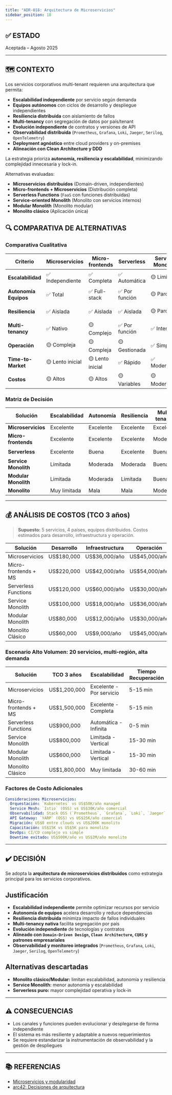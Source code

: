 ```yaml
---
title: "ADR-018: Arquitectura de Microservicios"
sidebar_position: 18
---
```


## ✅ ESTADO

Aceptada – Agosto 2025

---

## 🗺️ CONTEXTO

Los servicios corporativos multi-tenant requieren una arquitectura que permita:

- **Escalabilidad independiente** por servicio según demanda
- **Equipos autónomos** con ciclos de desarrollo y despliegue independientes
- **Resiliencia distribuida** con aislamiento de fallos
- **Multi-tenancy** con segregación de datos por país/tenant
- **Evolución independiente** de contratos y versiones de API
- **Observabilidad distribuida** (`Prometheus`, `Grafana`, `Loki`, `Jaeger`, `Serilog`, `OpenTelemetry`)
- **Deployment agnóstico** entre cloud providers y on-premises
- **Alineación con Clean Architecture y DDD**

La estrategia prioriza **autonomía, resiliencia y escalabilidad**, minimizando complejidad innecesaria y lock-in.

Alternativas evaluadas:

- **Microservicios distribuidos** (Domain-driven, independientes)
- **Micro-frontends + Microservicios** (Distribución completa)
- **Serverless Functions** (`FaaS` con funciones distribuidas)
- **Service-oriented Monolith** (Monolito con servicios internos)
- **Modular Monolith** (Monolito modular)
- **Monolito clásico** (Aplicación única)

## 🔍 COMPARATIVA DE ALTERNATIVAS

### Comparativa Cualitativa

| Criterio                | Microservicios | Micro-frontends | Serverless | Service Monolith | Modular Monolith | Monolito |
|------------------------|----------------|-----------------|------------|------------------|------------------|----------|
| **Escalabilidad**      | ✅ Independiente| ✅ Completa      | ✅ Automática| 🟡 Limitada      | 🟡 Limitada      | ❌ Muy limitada |
| **Autonomía Equipos**  | ✅ Total        | ✅ Full-stack    | ✅ Por función| 🟡 Parcial      | 🟡 Parcial       | ❌ Nula |
| **Resiliencia**        | ✅ Aislada      | ✅ Aislada       | ✅ Aislada   | 🟡 Parcial       | 🟡 Parcial       | ❌ Total |
| **Multi-tenancy**      | ✅ Nativo       | 🟡 Complejo      | ✅ Por función| ✅ Interno       | 🟡 App           | 🟡 App |
| **Operación**          | 🟡 Compleja     | 🟡 Compleja      | 🟡 Gestionada| ✅ Simple        | ✅ Simple        | ✅ Muy simple |
| **Time-to-Market**     | 🟡 Lento inicial| 🟡 Lento inicial | ✅ Rápido    | ✅ Moderado      | ✅ Rápido        | ✅ Muy rápido |
| **Costos**             | 🟡 Altos        | 🟡 Altos         | 🟡 Variables | 🟡 Moderados     | ✅ Bajos         | ✅ Muy bajos |

### Matriz de Decisión

| Solución                | Escalabilidad | Autonomía | Resiliencia | Multi-tenancy | Recomendación         |
|------------------------|--------------|-----------|-------------|---------------|-----------------------|
| **Microservicios**     | Excelente    | Excelente | Excelente   | Excelente     | ✅ **Seleccionada**    |
| **Micro-frontends**    | Excelente    | Excelente | Excelente   | Moderada      | 🟡 Alternativa         |
| **Serverless**         | Excelente    | Buena     | Excelente   | Buena         | 🟡 Considerada         |
| **Service Monolith**   | Limitada     | Moderada  | Moderada    | Buena         | 🟡 Considerada         |
| **Modular Monolith**   | Limitada     | Moderada  | Limitada    | Buena         | ❌ Descartada          |
| **Monolito**           | Muy limitada | Mala      | Mala        | Moderada      | ❌ Descartada          |

---

## 💰 ANÁLISIS DE COSTOS (TCO 3 años)

> **Supuesto:** 5 servicios, 4 países, equipos distribuidos. Costos estimados para desarrollo, infraestructura y operación.

| Solución                | Desarrollo   | Infraestructura | Operación      | TCO 3 años   |
|------------------------|--------------|----------------|---------------|--------------|
| Microservicios         | US$180,000   | US$36,000/año  | US$45,000/año | US$423,000   |
| Micro-frontends + MS   | US$220,000   | US$42,000/año  | US$54,000/año | US$508,000   |
| Serverless Functions   | US$120,000   | US$60,000/año  | US$30,000/año | US$390,000   |
| Service Monolith       | US$100,000   | US$18,000/año  | US$36,000/año | US$262,000   |
| Modular Monolith       | US$80,000    | US$12,000/año  | US$30,000/año | US$206,000   |
| Monolito Clásico       | US$60,000    | US$9,000/año   | US$45,000/año | US$222,000   |

### Escenario Alto Volumen: 20 servicios, multi-región, alta demanda

| Solución                | TCO 3 años   | Escalabilidad           | Tiempo Recuperación |
|------------------------|--------------|------------------------|---------------------|
| Microservicios         | US$1,200,000 | Excelente - Por servicio| 5-15 min            |
| Micro-frontends + MS   | US$1,500,000 | Excelente - Completa    | 5-15 min            |
| Serverless Functions   | US$900,000   | Automática - Infinita   | 0-5 min             |
| Service Monolith       | US$800,000   | Limitada - Vertical     | 15-30 min           |
| Modular Monolith       | US$600,000   | Limitada - Vertical     | 15-30 min           |
| Monolito Clásico       | US$1,800,000 | Muy limitada            | 30-60 min           |

### Factores de Costo Adicionales

```yaml
Consideraciones Microservicios:
  Orquestación: `Kubernetes` vs US$50K/año managed
  Service Mesh: `Istio` (OSS) vs US$30K/año comercial
  Observabilidad: Stack OSS (`Prometheus`, `Grafana`, `Loki`, `Jaeger`, `Serilog`, `OpenTelemetry`) vs US$100K/año SaaS
  API Gateway: `YARP` (OSS) vs US$25K/año comercial
  Migración: US$0 entre clouds vs US$200K monolito
  Capacitación: US$15K vs US$5K para monolito
  DevOps: CI/CD complejo vs simple
  Downtime evitado: US$500K/año vs US$2M/año monolito
```

---

## ✔️ DECISIÓN

Se adopta la **arquitectura de microservicios distribuidos** como estrategia principal para los servicios corporativos.

## Justificación

- **Escalabilidad independiente** permite optimizar recursos por servicio
- **Autonomía de equipos** acelera desarrollo y reduce dependencias
- **Resiliencia distribuida** minimiza impacto de fallos individuales
- **Multi-tenancy nativa** facilita segregación por país
- **Evolución independiente** de tecnologías y contratos
- **Alineado con `Domain-Driven Design`, `Clean Architecture`, `CQRS` y patrones empresariales**
- **Observabilidad y monitoreo integrados** (`Prometheus`, `Grafana`, `Loki`, `Jaeger`, `Serilog`, `OpenTelemetry`)

## Alternativas descartadas

- **Monolito clásico/Modular:** limitan escalabilidad, autonomía y resiliencia
- **Service Monolith:** menor autonomía y escalabilidad
- **Serverless puro:** mayor complejidad operativa y lock-in

---

## ⚠️ CONSECUENCIAS

- Los canales y funciones pueden evolucionar y desplegarse de forma independiente
- El sistema es más resiliente y adaptable a nuevos requerimientos
- Se requiere estandarizar la instrumentación de observabilidad y la gestión de despliegues

---

## 📚 REFERENCIAS

- [Microservicios y modularidad](https://martinfowler.com/articles/microservices.html)
- [arc42: Decisiones de arquitectura](https://arc42.org/decision/)

